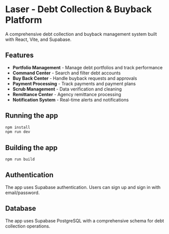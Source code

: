 # Laser - Debt Collection & Buyback Platform

A comprehensive debt collection and buyback management system built with React, Vite, and Supabase.

## Features

- **Portfolio Management** - Manage debt portfolios and track performance
- **Command Center** - Search and filter debt accounts
- **Buy Back Center** - Handle buyback requests and approvals
- **Payment Processing** - Track payments and payment plans
- **Scrub Management** - Data verification and cleaning
- **Remittance Center** - Agency remittance processing
- **Notification System** - Real-time alerts and notifications

## Running the app

```bash
npm install
npm run dev
```

## Building the app

```bash
npm run build
```

## Authentication

The app uses Supabase authentication. Users can sign up and sign in with email/password.

## Database

The app uses Supabase PostgreSQL with a comprehensive schema for debt collection operations.